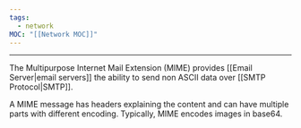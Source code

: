 ```yaml
---
tags:
  - network
MOC: "[[Network MOC]]"
---
```

-- --

The Multipurpose Internet Mail Extension (MIME) provides [[Email Server|email servers]] the ability to send non ASCII data over [[SMTP Protocol|SMTP]]. 

A MIME message has headers explaining the content and can have multiple parts with different encoding. Typically, MIME encodes images in base64. 